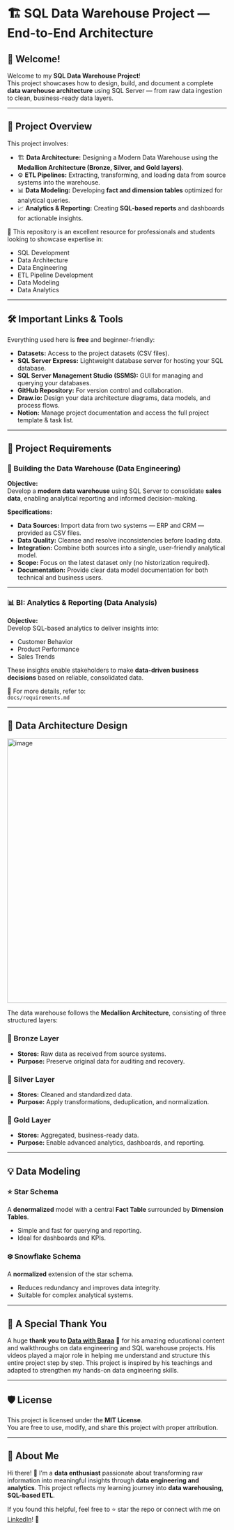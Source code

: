 # 🏗️ SQL Data Warehouse Project — End-to-End Architecture

## 👋 Welcome!
Welcome to my **SQL Data Warehouse Project**!  
This project showcases how to design, build, and document a complete **data warehouse architecture** using SQL Server — from raw data ingestion to clean, business-ready data layers.

---

## 📖 Project Overview
This project involves:  

- 🏗️ **Data Architecture:** Designing a Modern Data Warehouse using the **Medallion Architecture (Bronze, Silver, and Gold layers)**.  
- ⚙️ **ETL Pipelines:** Extracting, transforming, and loading data from source systems into the warehouse.  
- 📊 **Data Modeling:** Developing **fact and dimension tables** optimized for analytical queries.  
- 📈 **Analytics & Reporting:** Creating **SQL-based reports** and dashboards for actionable insights.  

🎯 This repository is an excellent resource for professionals and students looking to showcase expertise in:  
- SQL Development  
- Data Architecture  
- Data Engineering  
- ETL Pipeline Development  
- Data Modeling  
- Data Analytics  

---

## 🛠️ Important Links & Tools
Everything used here is **free** and beginner-friendly:  

- **Datasets:** Access to the project datasets (CSV files).  
- **SQL Server Express:** Lightweight database server for hosting your SQL database.  
- **SQL Server Management Studio (SSMS):** GUI for managing and querying your databases.  
- **GitHub Repository:** For version control and collaboration.  
- **Draw.io:** Design your data architecture diagrams, data models, and process flows.  
- **Notion:** Manage project documentation and access the full project template & task list.  

---

## 🚀 Project Requirements  

### 🧱 Building the Data Warehouse (Data Engineering)  

**Objective:**  
Develop a **modern data warehouse** using SQL Server to consolidate **sales data**, enabling analytical reporting and informed decision-making.  

**Specifications:**  
- **Data Sources:** Import data from two systems — ERP and CRM — provided as CSV files.  
- **Data Quality:** Cleanse and resolve inconsistencies before loading data.  
- **Integration:** Combine both sources into a single, user-friendly analytical model.  
- **Scope:** Focus on the latest dataset only (no historization required).  
- **Documentation:** Provide clear data model documentation for both technical and business users.  

---

### 📊 BI: Analytics & Reporting (Data Analysis)  

**Objective:**  
Develop SQL-based analytics to deliver insights into:  
- Customer Behavior  
- Product Performance  
- Sales Trends  

These insights enable stakeholders to make **data-driven business decisions** based on reliable, consolidated data.  

📁 For more details, refer to:  
`docs/requirements.md`  

---

## 🧩 Data Architecture Design  

<img width="867" height="605" alt="image" src="https://github.com/user-attachments/assets/56ecc5de-2835-4bdb-905a-5c322e61f0a8" />

The data warehouse follows the **Medallion Architecture**, consisting of three structured layers:  

### 🥉 Bronze Layer  
- **Stores:** Raw data as received from source systems.  
- **Purpose:** Preserve original data for auditing and recovery.  

### 🥈 Silver Layer  
- **Stores:** Cleaned and standardized data.  
- **Purpose:** Apply transformations, deduplication, and normalization.  

### 🥇 Gold Layer  
- **Stores:** Aggregated, business-ready data.  
- **Purpose:** Enable advanced analytics, dashboards, and reporting.  

---

## 💡 Data Modeling  

### ⭐ Star Schema  
A **denormalized** model with a central **Fact Table** surrounded by **Dimension Tables**.  
- Simple and fast for querying and reporting.  
- Ideal for dashboards and KPIs.  

### ❄️ Snowflake Schema  
A **normalized** extension of the star schema.  
- Reduces redundancy and improves data integrity.  
- Suitable for complex analytical systems.  

---

## 🙏 A Special Thank You
A huge **thank you to [Data with Baraa](https://www.youtube.com/@DataWithBaraa)** 🎥  for his amazing educational content and walkthroughs on data engineering and SQL warehouse projects.  His videos played a major role in helping me understand and structure this entire project step by step.  This project is inspired by his teachings and adapted to strengthen my hands-on data engineering skills.  

---

## 🛡️ License  
This project is licensed under the **MIT License**.  
You are free to use, modify, and share this project with proper attribution.  

---

## 🙋 About Me
Hi there! 👋  I’m a **data enthusiast** passionate about transforming raw information into meaningful insights through **data engineering and analytics**.  This project reflects my learning journey into **data warehousing**, **SQL-based ETL**.  

If you found this helpful, feel free to ⭐ star the repo or connect with me on [LinkedIn](https://www.linkedin.com/in/mahevish)! 🚀  

